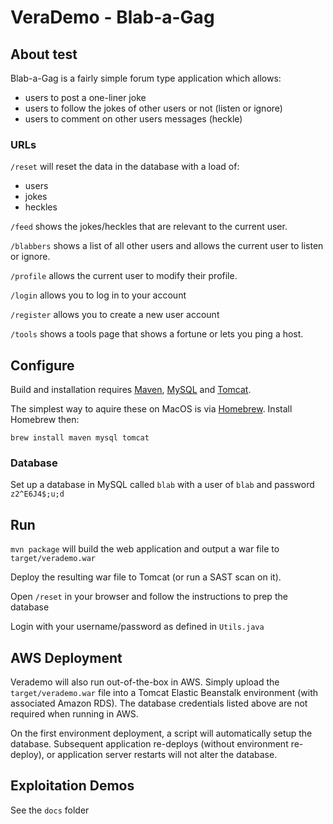 # VeraDemo - Blab-a-Gag

## About test

Blab-a-Gag is a fairly simple forum type application which allows:
 - users to post a one-liner joke
 - users to follow the jokes of other users or not (listen or ignore)
 - users to comment on other users messages (heckle)
 
### URLs

`/reset` will reset the data in the database with a load of:
 - users
 - jokes
 - heckles
  
`/feed` shows the jokes/heckles that are relevant to the current user.

`/blabbers` shows a list of all other users and allows the current user to listen or ignore.

`/profile` allows the current user to modify their profile.

`/login` allows you to log in to your account

`/register` allows you to create a new user account

`/tools` shows a tools page that shows a fortune or lets you ping a host.
   
## Configure

Build and installation requires [Maven](https://maven.apache.org), [MySQL](https://www.mysql.com/) and [Tomcat](https://tomcat.apache.org/).

The simplest way to aquire these on MacOS is via [Homebrew](http://brew.sh/). Install Homebrew then:

    brew install maven mysql tomcat

### Database

Set up a database in MySQL called `blab` with a user of `blab` and password `z2^E6J4$;u;d`
 
## Run

`mvn package` will build the web application and output a war file to `target/verademo.war`

Deploy the resulting war file to Tomcat (or run a SAST scan on it).

Open `/reset` in your browser and follow the instructions to prep the database

Login with your username/password as defined in `Utils.java`

## AWS Deployment

Verademo will also run out-of-the-box in AWS. Simply upload the `target/verademo.war` file into a Tomcat Elastic Beanstalk environment (with associated Amazon RDS). The database credentials listed above are not required when running in AWS.

On the first environment deployment, a script will automatically setup the database. Subsequent application re-deploys (without environment re-deploy), or application server restarts will not alter the database.

## Exploitation Demos

See the `docs` folder
